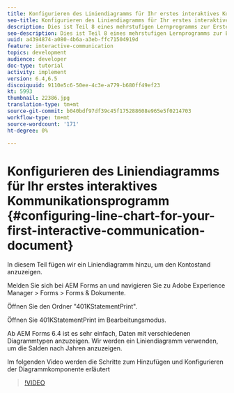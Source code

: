```yaml
---
title: Konfigurieren des Liniendiagramms für Ihr erstes interaktives Kommunikationsmittel-Dokument
seo-title: Konfigurieren des Liniendiagramms für Ihr erstes interaktives Kommunikationsmittel-Dokument
description: Dies ist Teil 8 eines mehrstufigen Lernprogramms zur Erstellung Ihres ersten interaktiven Kommunikations-Dokuments für den Kanal. In diesem Teil fügen wir ein Liniendiagramm hinzu, um den Kontostand anzuzeigen.
seo-description: Dies ist Teil 8 eines mehrstufigen Lernprogramms zur Erstellung Ihres ersten interaktiven Kommunikations-Dokuments für den Kanal. In diesem Teil fügen wir ein Liniendiagramm hinzu, um den Kontostand anzuzeigen.
uuid: a4394874-a080-4b6a-a3eb-ffc71504919d
feature: interactive-communication
topics: development
audience: developer
doc-type: tutorial
activity: implement
version: 6.4,6.5
discoiquuid: 9110e5c6-50ee-4c3e-a779-b680ff49ef23
kt: 5993
thumbnail: 22386.jpg
translation-type: tm+mt
source-git-commit: b040bdf97df39c45f175288608e965e5f0214703
workflow-type: tm+mt
source-wordcount: '171'
ht-degree: 0%

---
```



# Konfigurieren des Liniendiagramms für Ihr erstes interaktives Kommunikationsprogramm {#configuring-line-chart-for-your-first-interactive-communication-document}

In diesem Teil fügen wir ein Liniendiagramm hinzu, um den Kontostand anzuzeigen.

Melden Sie sich bei AEM Forms an und navigieren Sie zu Adobe Experience Manager > Forms > Forms &amp; Dokumente.

Öffnen Sie den Ordner &quot;401KStatementPrint&quot;.

Öffnen Sie 401KStatementPrint im Bearbeitungsmodus.

Ab AEM Forms 6.4 ist es sehr einfach, Daten mit verschiedenen Diagrammtypen anzuzeigen. Wir werden ein Liniendiagramm verwenden, um die Salden nach Jahren anzuzeigen.

Im folgenden Video werden die Schritte zum Hinzufügen und Konfigurieren der Diagrammkomponente erläutert

>[!VIDEO](https://video.tv.adobe.com/v/22386/?quality=9&learn=on)

